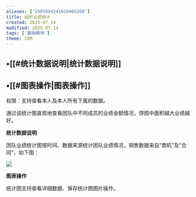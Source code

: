 ```yaml
---
aliases: ["2505894241616965266"]
title: 组织业绩统计
created: 2025-07-14
modified: 2025-07-14
tags: ['基础模块']
theme: CRM
---
```


## •[[#统计数据说明|统计数据说明]]

## •[[#图表操作|图表操作]]

权限：支持查看本人及本人所有下属的数据。

通过该统计图直观地查看团队中不同成员的业绩金额情况，饼图中面积越大业绩越好。

**统计数据说明**

团队业绩统计图按时间、数据来源统计团队业绩情况，销售数据来自“商机”及“合同”，如下图：![]()

![](https://myhelpdoc.oss-cn-heyuan.aliyuncs.com/mdimages/0246f31a9a9434ae73e8523cca9e9894.jpg)

**图表操作**

统计图支持查看详细数据、保存统计图图片操作。

